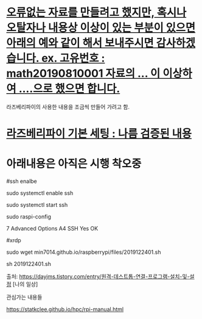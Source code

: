 # [오류없는 자료를 만들려고 했지만, 혹시나 오탈자나 내용상 이상이 있는 부분이 있으면 아래의 예와 같이 해서 보내주시면 감사하겠습니다. ex. 고유번호 : math20190810001 자료의 ... 이 이상하여 ....으로 했으면 합니다.](https://open.kakao.com/o/stns33Pb) 




라즈베리파이의 사용한 내용을 조금씩 만들어 가려고 함.

# [라즈베리파이 기본 세팅 : 나름 검증된 내용](./files/2020010202.md) 

# 아래내용은 아직은 시행 착오중


#ssh enalbe

sudo systemctl enable ssh

sudo systemctl start ssh

sudo raspi-config

7 Advanced Options 
A4 SSH
Yes
OK

#xrdp

sudo wget min7014.github.io/raspberrypi/files/2019122401.sh 

sh 2019122401.sh 


출처: https://dayjms.tistory.com/entry/원격-데스트톱-연결-프로그램-설치-및-설정 [나의 일상]

관심가는 내용들

https://statkclee.github.io/hpc/rpi-manual.html
